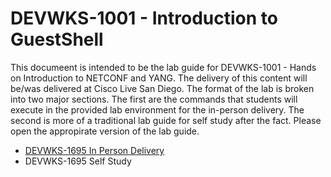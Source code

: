 # DEVWKS-1001 - Introduction to GuestShell
This documeent is intended to be the lab guide for DEVWKS-1001 - Hands on Introduction to NETCONF and YANG. The delivery of this content will be/was delivered at Cisco Live San Diego. The format of the lab is broken into two major sections. The first are the commands that students will execute in the provided lab environment for the in-person delivery. The second is more of a traditional lab guide for self study after the fact. Please open the appropirate version of the lab guide.

- [DEVWKS-1695 In Person Delivery](DEVWKS_1695_Guided_1.md)
- DEVWKS-1695 Self Study